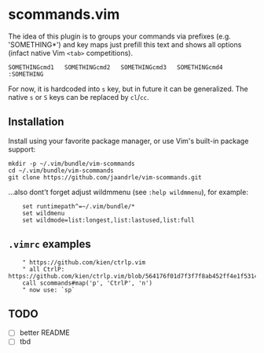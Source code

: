 # scommands.vim

The idea of this plugin is to groups your commands via prefixes (e.g. 'SOMETHING\*')
and key maps just prefill this text and shows all options (infact native Vim `<tab>`
competitions).

```
SOMETHINGcmd1   SOMETHINGcmd2   SOMETHINGcmd3   SOMETHINGcmd4
:SOMETHING
```

For now, it is hardcoded into `s` key, but in future it can be generalized.
The native `s` or `S` keys can be replaced by `cl`/`cc`.

## Installation

Install using your favorite package manager, or use Vim's built-in package
support:

    mkdir -p ~/.vim/bundle/vim-scommands
    cd ~/.vim/bundle/vim-scommands
    git clone https://github.com/jaandrle/vim-scommands.git

…also dont't forget adjust wildmmenu (see `:help wildmmenu`), for example:

```
    set runtimepath^=~/.vim/bundle/*
    set wildmenu
    set wildmode=list:longest,list:lastused,list:full
```

## `.vimrc` examples
```
    " https://github.com/kien/ctrlp.vim
    " all CtrlP: https://github.com/kien/ctrlp.vim/blob/564176f01d7f3f7f8ab452ff4e1f5314de7b0981/plugin/ctrlp.vim#L20
    call scommands#map('p', 'CtrlP', 'n')
    " now use: `sp`
```

## TODO
- [ ] better README
- [ ] tbd
